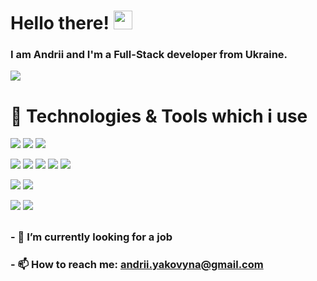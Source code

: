 # Hello there! <img src="https://raw.githubusercontent.com/MartinHeinz/MartinHeinz/master/wave.gif" width="30px">

### I am Andrii and I'm a Full-Stack developer from Ukraine.

![](https://img.shields.io/badge/JavaSript-Developer-informational?style=flat&logo=JavaScript&logoColor=EBD94D&color=EBD94D)
## 
# 🔧 Technologies & Tools which i use

![](https://img.shields.io/badge/Code-JavaScript-informational?style=flat&logo=JavaScript&logoColor=EBD94D&color=EBD94D)
![](https://img.shields.io/badge/Code-NodeJS-informational?style=flat&logo=Node.js&logoColor=749E69&color=749E69)
![](https://img.shields.io/badge/Code-TypeScript-informational?style=flat&logo=TypeScript&logoColor=4272BA&color=4272BA)

![](https://img.shields.io/badge/Technologie-React-informational?style=flat&logo=React&logoColor=7ED0EF&color=7ED0EF)
![](https://img.shields.io/badge/Technologie-Express-informational?style=flat&logo=Express&logoColor=white&color=white)
![](https://img.shields.io/badge/Technologie-Next.js-informational?style=flat&logo=Next.js&logoColor=F7F7F7&color=F7F7F7)
![](https://img.shields.io/badge/Technologie-Vue.js-informational?style=flat&logo=Vue.js&logoColor=61B083&color=61B083)
![](https://img.shields.io/badge/Technologie-Gatsby-informational?style=flat&logo=Gatsby&logoColor=5F3694&color=5F3694)

![](https://img.shields.io/badge/DB-PostgreSQL-informational?style=flat&logo=PostgreSQL&logoColor=3E6389&color=3E6389)
![](https://img.shields.io/badge/DB-MySQL-informational?style=flat&logo=MySQL&logoColor=D89133&color=D89133)

![](https://img.shields.io/badge/Tools-Docker-informational?style=flat&logo=Docker&logoColor=488FDF&color=488FDF)
![](https://img.shields.io/badge/Tools-Figma-informational?style=flat&logo=Figma&logoColor=D95731&color=D95731)

## 
### - 🔭 I’m currently looking for a job
### - 📫 How to reach me: andrii.yakovyna@gmail.com

<!--
**DyxaDevelop/DyxaDevelop** is a ✨ _special_ ✨ repository because its `README.md` (this file) appears on your GitHub profile.

Here are some ideas to get you started:

- 🔭 I’m currently working on ...
- 🌱 I’m currently learning ...
- 👯 I’m looking to collaborate on ...
- 🤔 I’m looking for help with ...
- 💬 Ask me about ...
- 📫 How to reach me: ...
- 😄 Let's work together
- ⚡ Fun fact: ...
-->
